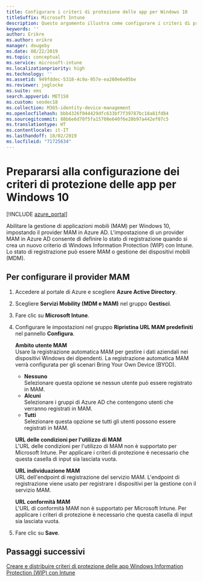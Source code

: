 ```yaml
---
title: Configurare i criteri di protezione delle app per Windows 10
titleSuffix: Microsoft Intune
description: Questo argomento illustra come configurare i criteri di protezione delle app per i dispositivi Windows 10.
keywords: ''
author: Erikre
ms.author: erikre
manager: dougeby
ms.date: 08/22/2019
ms.topic: conceptual
ms.service: microsoft-intune
ms.localizationpriority: high
ms.technology: ''
ms.assetid: 949fddec-5318-4c9a-957e-ea260e6e05be
ms.reviewer: joglocke
ms.suite: ems
search.appverid: MET150
ms.custom: seodec18
ms.collection: M365-identity-device-management
ms.openlocfilehash: bbb4326f044429dfc633bf7f39787bc18a81fd84
ms.sourcegitcommit: 88b6e6d70f5fa15708e640f6e20b97a442ef07c5
ms.translationtype: HT
ms.contentlocale: it-IT
ms.lasthandoff: 10/02/2019
ms.locfileid: "71725634"
---
```

# <a name="get-ready-to-configure-app-protection-policies-for-windows-10"></a>Prepararsi alla configurazione dei criteri di protezione delle app per Windows 10 

[!INCLUDE [azure_portal](../includes/azure_portal.md)]

Abilitare la gestione di applicazioni mobili (MAM) per Windows 10, impostando il provider MAM in Azure AD. L'impostazione di un provider MAM in Azure AD consente di definire lo stato di registrazione quando si crea un nuovo criterio di Windows Information Protection (WIP) con Intune. Lo stato di registrazione può essere MAM o gestione dei dispositivi mobili (MDM).

## <a name="to-configure-the-mam-provider"></a>Per configurare il provider MAM

1. Accedere al portale di Azure e scegliere **Azure Active Directory**.

2. Scegliere **Servizi Mobility (MDM e MAM)** nel gruppo **Gestisci**.

3. Fare clic su **Microsoft Intune**.

4. Configurare le impostazioni nel gruppo **Ripristina URL MAM predefiniti** nel pannello **Configura**.

   **Ambito utente MAM**  
   Usare la registrazione automatica MAM per gestire i dati aziendali nei dispositivi Windows dei dipendenti. La registrazione automatica MAM verrà configurata per gli scenari Bring Your Own Device (BYOD).<ul><li>**Nessuno**<br>Selezionare questa opzione se nessun utente può essere registrato in MAM.</li><li>**Alcuni**<br>Selezionare i gruppi di Azure AD che contengono utenti che verranno registrati in MAM.</li><li>**Tutti**<br>Selezionare questa opzione se tutti gli utenti possono essere registrati in MAM.</li></ul>

   **URL delle condizioni per l'utilizzo di MAM**  
   L'URL delle condizioni per l'utilizzo di MAM non è supportato per Microsoft Intune. Per applicare i criteri di protezione è necessario che questa casella di input sia lasciata vuota.

   **URL individuazione MAM**  
   URL dell'endpoint di registrazione del servizio MAM. L'endpoint di registrazione viene usato per registrare i dispositivi per la gestione con il servizio MAM.

   **URL conformità MAM**  
   L'URL di conformità MAM non è supportato per Microsoft Intune. Per applicare i criteri di protezione è necessario che questa casella di input sia lasciata vuota. 

5. Fare clic su **Save**.

## <a name="next-steps"></a>Passaggi successivi

[Creare e distribuire criteri di protezione delle app Windows Information Protection (WIP) con Intune](windows-information-protection-policy-create.md)
